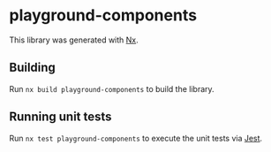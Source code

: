 # playground-components

This library was generated with [Nx](https://nx.dev).

## Building

Run `nx build playground-components` to build the library.

## Running unit tests

Run `nx test playground-components` to execute the unit tests via [Jest](https://jestjs.io).
